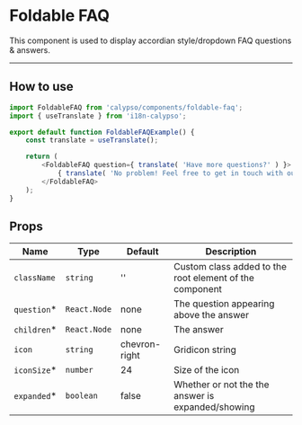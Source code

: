 # Foldable FAQ

This component is used to display accordian style/dropdown FAQ questions & answers.

---

## How to use

```js
import FoldableFAQ from 'calypso/components/foldable-faq';
import { useTranslate } from 'i18n-calypso';

export default function FoldableFAQExample() {
	const translate = useTranslate();

	return (
		<FoldableFAQ question={ translate( 'Have more questions?' ) }>
			{ translate( 'No problem! Feel free to get in touch with our Happiness Engineers.' ) }
		</FoldableFAQ>
	);
}
```

## Props

| Name         | Type         | Default       | Description                                             |
| ------------ | ------------ | ------------- | ------------------------------------------------------- |
| `className`  | `string`     | ''            | Custom class added to the root element of the component |
| `question`\* | `React.Node` | none          | The question appearing above the answer                 |
| `children`\* | `React.Node` | none          | The answer                                              |
| `icon`       | `string`     | chevron-right | Gridicon string                                         |
| `iconSize`\* | `number`     | 24            | Size of the icon                                        |
| `expanded`\* | `boolean`    | false         | Whether or not the the answer is expanded/showing       |
